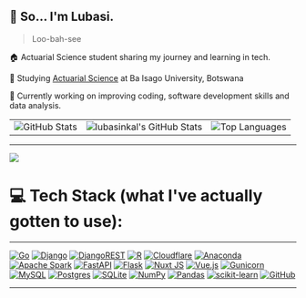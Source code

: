 ## 💫 So... I'm Lubasi.
> Loo-bah-see

🏠 Actuarial Science student sharing my journey and learning in tech.

🏫 Studying [Actuarial Science](https://baisago.ac.bw/programmes/bcom-degree-in-acturial-science/) at Ba Isago University, Botswana

🔧 Currently working on improving coding, software development skills and data analysis.

<!-- # 📊 GitHub Stats: -->
<table>
  <tr>
    <td>
      <img src="https://github-readme-stats.vercel.app/api?username=lubasinkal&theme=dark&hide_border=false&include_all_commits=true&count_private=true" alt="GitHub Stats"/>
    </td>
    <td>
    <img src="https://github-readme-streak-stats.herokuapp.com/?user=lubasinkal&theme=dark&hide_border=true" alt="lubasinkal's GitHub Stats" />
     <!-- <img src="https://github-readme-streak-stats.herokuapp.com/?user=lubasinkal&theme=dark&hide_border=false" alt="GitHub Streak Stats"/>-->
    </td>
    <td>
      <img src="https://github-readme-stats.vercel.app/api/top-langs/?username=lubasinkal&theme=dark&hide_border=false&include_all_commits=true&count_private=true&layout=compact&hide=jupyter%20notebook,html" alt="Top Languages"/>
    </td>
  </tr>
</table>

---
[![](https://visitcount.itsvg.in/api?id=lubasinkal&icon=0&color=0)](https://visitcount.itsvg.in)


# 💻 Tech Stack (what I've actually gotten to use):
---

[![Go](https://img.shields.io/badge/go-%2300ADD8.svg?style=for-the-badge&logo=go&logoColor=white)](https://go.dev)  [![Django](https://img.shields.io/badge/django-%23092E20.svg?style=for-the-badge&logo=django&logoColor=white)](https://www.djangoproject.com)  [![DjangoREST](https://img.shields.io/badge/DJANGO-REST-ff1709?style=for-the-badge&logo=django&logoColor=white&color=ff1709&labelColor=gray)](https://www.django-rest-framework.org)  [![R](https://img.shields.io/badge/r-%23276DC3.svg?style=for-the-badge&logo=r&logoColor=white)](https://www.r-project.org)  [![Cloudflare](https://img.shields.io/badge/Cloudflare-F38020?style=for-the-badge&logo=Cloudflare&logoColor=white)](https://www.cloudflare.com)  [![Anaconda](https://img.shields.io/badge/Anaconda-%2344A833.svg?style=for-the-badge&logo=anaconda&logoColor=white)](https://www.anaconda.com)  [![Apache Spark](https://img.shields.io/badge/Apache%20Spark-FDEE21?style=for-the-badge&logo=apachespark&logoColor=black)](https://spark.apache.org)  [![FastAPI](https://img.shields.io/badge/FastAPI-005571?style=for-the-badge&logo=fastapi)](https://fastapi.tiangolo.com)  [![Flask](https://img.shields.io/badge/flask-%23000.svg?style=for-the-badge&logo=flask&logoColor=white)](https://flask.palletsprojects.com)  [![Nuxt JS](https://img.shields.io/badge/Nuxt-002E3B?style=for-the-badge&logo=nuxt.js&logoColor=#00DC82)](https://nuxt.com)  [![Vue.js](https://img.shields.io/badge/vue.js-%2335495e.svg?style=for-the-badge&logo=vuedotjs&logoColor=%234FC08D)](https://vuejs.org)  [![Gunicorn](https://img.shields.io/badge/gunicorn-%298729.svg?style=for-the-badge&logo=gunicorn&logoColor=white)](https://gunicorn.org)  [![MySQL](https://img.shields.io/badge/mysql-4479A1.svg?style=for-the-badge&logo=mysql&logoColor=white)](https://www.mysql.com)  [![Postgres](https://img.shields.io/badge/postgres-%23316192.svg?style=for-the-badge&logo=postgresql&logoColor=white)](https://www.postgresql.org)  [![SQLite](https://img.shields.io/badge/sqlite-%2307405e.svg?style=for-the-badge&logo=sqlite&logoColor=white)](https://sqlite.org)  [![NumPy](https://img.shields.io/badge/numpy-%23013243.svg?style=for-the-badge&logo=numpy&logoColor=white)](https://numpy.org)  [![Pandas](https://img.shields.io/badge/pandas-%23150458.svg?style=for-the-badge&logo=pandas&logoColor=white)](https://pandas.pydata.org)  [![scikit-learn](https://img.shields.io/badge/scikit--learn-%23F7931E.svg?style=for-the-badge&logo=scikit-learn&logoColor=white)](https://scikit-learn.org)  [![GitHub](https://img.shields.io/badge/github-%23121011.svg?style=for-the-badge&logo=github&logoColor=white)](https://github.com)  

---
<!-- Proudly created with GPRM ( https://gprm.itsvg.in ) -->
